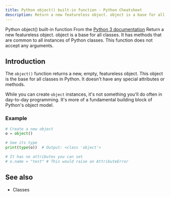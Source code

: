 ```yaml
---
title: Python object() built-in function - Python Cheatsheet
description: Return a new featureless object. object is a base for all classes. It has methods that are common to all instances of Python classes. This function does not accept any arguments.
---
```


<base-title :title="frontmatter.title" :description="frontmatter.description">
Python object() built-in function
</base-title>

<base-disclaimer>
  <base-disclaimer-title>
    From the <a target="_blank" href="https://docs.python.org/3/library/functions.html#object">Python 3 documentation</a>
  </base-disclaimer-title>
  <base-disclaimer-content>
   Return a new featureless object. object is a base for all classes. It has methods that are common to all instances of Python classes. This function does not accept any arguments.
  </base-disclaimer-content>
</base-disclaimer>

## Introduction

The `object()` function returns a new, empty, featureless object. This object is the base for all classes in Python. It doesn't have any special attributes or methods.

While you can create `object` instances, it's not something you'll do often in day-to-day programming. It's more of a fundamental building block of Python's object model.

### Example

```python
# Create a new object
o = object()

# See its type
print(type(o))  # Output: <class 'object'>

# It has no attributes you can set
# o.name = "test" # This would raise an AttributeError
```

## See also

- <router-link to="/cheatsheet/classes">Classes</router-link>
